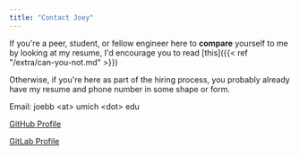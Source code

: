 ```yaml
---
title: "Contact Joey"
---
```


If you're a peer, student, or fellow engineer here to **compare** yourself to me by looking at my resume,
I'd encourage you to read [this]({{< ref "/extra/can-you-not.md" >}})

Otherwise, if you're here as part of the hiring process, you probably already have my resume and phone number in some shape or form.

Email: joebb \<at\> umich \<dot\> edu

[GitHub Profile](https://github.com/joebb97)

[GitLab Profile](https://gitlab.eecs.umich.edu/joebb)